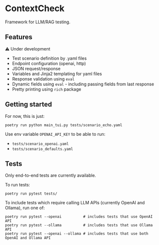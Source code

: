 # ContextCheck

Framework for LLM/RAG testing.

## Features

⚠️ Under development

- Test scenario definition by .yaml files
- Endpoint configuration (openai, http)
- JSON request/response 
- Variables and Jinja2 templating for yaml files
- Response validation using `eval` 
- Dynamic fields using `eval` - including passing fields from last response
- Pretty printing using `rich` package

## Getting started

For now, this is just:
```
poetry run python main_tui.py tests/scenario_echo.yaml
```

Use env variable `OPENAI_API_KEY` to be able to run:
- `tests/scenario_openai.yaml`
- `tests/scenario_defaults.yaml`

## Tests

Only end-to-end tests are currently available.

To run tests:
```
poetry run pytest tests/
```

To include tests which require calling LLM APIs (currently OpenAI and Ollama), run one of: 
```
poetry run pytest --openai          # includes tests that use OpenAI API
poetry run pytest --ollama          # includes tests that use Ollama API
poetry run pytest --openai --ollama # includes tests that use both OpenAI and Ollama API
```